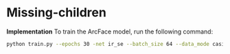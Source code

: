 # Missing-children
<b>Implementation</b> To train the ArcFace model, run the following command:
```bash
python train.py --epochs 30 -net ir_se --batch_size 64 --data_mode casia
```
